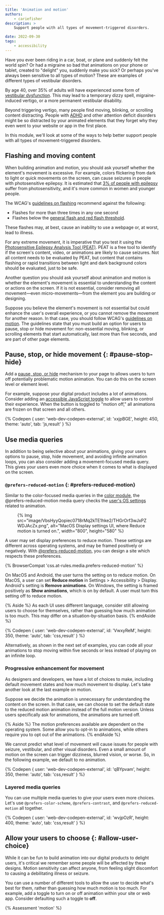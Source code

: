 ```yaml
---
title: 'Animation and motion'
authors:
    - cariefisher
description: >
    Support people with all types of movement-triggered disorders.  

date: 2022-09-30
tags:
    - accessibility
---
```


Have you ever been riding in a car, boat, or plane and suddenly felt the world spin? Or had a migraine so bad that animations on your phone or tablet, created to "delight" you, suddenly make you sick? Or perhaps you've always been sensitive to all types of motion? These are examples of different types of vestibular disorders.

By age 40, over 35% of adults will have experienced some form of [vestibular dysfunction](https://vestibular.org/article/what-is-vestibular/about-vestibular-disorders/). This may lead to a temporary dizzy spell, migraine-induced vertigo, or a more permanent vestibular disability.

Beyond triggering vertigo, many people find moving, blinking, or scrolling content distracting. People with [ADHD](https://www.nimh.nih.gov/health/publications/attention-deficit-hyperactivity-disorder-in-children-and-teens-what-you-need-to-know) and other attention deficit disorders might be so distracted by your animated elements that they forget why they even went to your website or app in the first place.

In this module, we'll look at some of the ways to help better support people with all types of movement-triggered disorders.

## Flashing and moving content

When building animation and motion, you should ask yourself whether the element's movement is excessive. For example, colors flickering from dark to light or quick movements on the screen, can cause seizures in people with photosensitive epilepsy. It is estimated that [3% of people with epilepsy](https://www.epilepsy.com/what-is-epilepsy/seizure-triggers/photosensitivity) suffer from photosensitivity, and it's more common in women and younger people.

The WCAG's [guidelines on flashing](https://www.w3.org/TR/WCAG21/#three-flashes-or-below-threshold) recommend against the following:

-   Flashes for more than three times in any one second
-   Flashes below the [general flash and red flash threshold](https://www.w3.org/TR/WCAG21/#dfn-general-flash-and-red-flash-thresholds).

These flashes may, at best, cause an inability to use a webpage or, at worst, lead to illness.

For any extreme movement, it is imperative that you test it using the [Photosensitive Epilepsy Analysis Tool (PEAT)](https://trace.umd.edu/peat/). PEAT is a free tool to identify if the screen's content, video, or animations are likely to cause seizures. Not all content needs to be evaluated by PEAT, but content that contains flashing or rapid transitions between light and dark background colors should be evaluated, just to be safe.

Another question you should ask yourself about animation and motion is whether the element's movement is essential to understanding the content or actions on the screen. If it is not essential, consider removing all movement—even micro-movements—from the element you are building or designing.

Suppose you believe the element's movement is not essential but could enhance the user's overall experience, or you cannot remove the movement for another reason. In that case, you should follow WCAG's [guidelines on motion](https://www.w3.org/WAI/WCAG21/Understanding/pause-stop-hide.html). The guidelines state that you must build an option for users to pause, stop or hide movement for: non-essential moving, blinking, or scrolling elements that start automatically, last more than five seconds, and are part of other page elements.

## Pause, stop, or hide movement {: #pause-stop-hide}

Add a [pause, stop, or hide](https://css-tricks.com/accessible-web-animation-the-wcag-on-animation-explained/#aa-pause-stop-hide) mechanism to your page to allows users to turn off potentially problematic motion animation. You can do this on the screen level or element level.

For example, suppose your digital product includes a lot of animations. Consider adding an [accessible JavaScript toggle](https://css-irl.info/accessible-toggles/) to allow users to control their experience. When the button is toggled to "motion off," all animations are frozen on that screen and all others.

{% Codepen {
 user: 'web-dev-codepen-external',
 id: 'xxjpBGE',
 height: 450,
 theme: 'auto',
 tab: 'js,result'
} %}

## Use media queries

In addition to being selective about your animations, giving your users options to pause, stop, hide movement, and avoiding infinite animation loops, you can also consider adding a movement-focused media query. This gives your users even more choice when it comes to what is displayed on the screen.

### `@prefers-reduced-motion` {: #prefers-reduced-motion}

Similar to the color-focused media queries in the [color module](color-contrast.md), the @prefers-reduced-motion media query checks the [user's OS settings](https://developer.mozilla.org/docs/Web/CSS/@media/prefers-reduced-motion#user_preferences) related to animation.

<figure>
  {% Img src="image/VbsHyyQopiec0718rMq2kTE1hke2/THGrOrf3wJxPZWDJAcZx.png", alt="MacOS Display settings UI, where Reduce motion is turned on.", width="800", height="580" %}
</figure>

A user may set display preferences to reduce motion. These settings are different across operating systems, and may be framed positively or negatively. With [@prefers-reduced-motion](https://web.dev/articles/prefers-reduced-motion), you can design a site which respects these preferences.

{% BrowserCompat 'css.at-rules.media.prefers-reduced-motion' %}

On MacOS and Android, the user turns the setting on to reduce motion. On MacOS, a user can set **Reduce motion** in Settings > Accessibility > Display. Android's setting is **Remove animations**. On Windows, the setting is framed positively as **Show animations**, which is on by default. A user must turn this setting off to reduce motion.

{% Aside %} As each UI uses different language, consider still allowing users to choose for themselves, rather than guessing how much animation is too much. This may differ on a situation-by-situation basis. {% endAside %}

{% Codepen {
 user: 'web-dev-codepen-external',
 id: 'VwxyReM',
 height: 350,
 theme: 'auto',
 tab: 'css,result'
} %}

Alternatively, as shown in the next set of examples, you can code all your animations to stop moving within five seconds or less instead of playing on an infinite loop.

### Progressive enhancement for movement

As designers and developers, we have a lot of choices to make, including default movement states and how much movement to display. Let's take another look at the last example on motion.

Suppose we decide the animation is unnecessary for understanding the content on the screen. In that case, we can choose to set the default state to the reduced motion animation instead of the full motion version. Unless users specifically ask for animations, the animations are turned off.

{% Aside %} The motion preferences available are dependent on the operating system. Some allow you to opt-in to animations, while others require you to opt out of the animations. {% endAside %}

We cannot predict what level of movement will cause issues for people with seizure, vestibular, and other visual disorders. Even a small amount of motion on the screen can trigger dizziness, blurred vision, or worse. So, in the following example, we default to no animation.

{% Codepen {
 user: 'web-dev-codepen-external',
 id: 'qBYpvam',
 height: 350,
 theme: 'auto',
 tab: 'css,result'
} %}

### Layered media queries

You can use multiple media queries to give your users even more choices. Let's use `@prefers-color-scheme`, `@prefers-contrast`, and `@prefers-reduced-motion` all together.

{% Codepen {
 user: 'web-dev-codepen-external',
 id: 'wvjpOzR',
 height: 400,
 theme: 'auto',
 tab: 'css,result'
} %}

## Allow your users to choose {: #allow-user-choice}

While it can be fun to build animation into our digital products to delight users, it's critical we remember some people will be affected by these designs. Motion sensitivity can affect anyone, from feeling slight discomfort to causing a debilitating illness or seizure.

You can use a number of different tools to allow the user to decide what's best for them, rather than guessing how much motion is too much. For example, add a toggle to turn on or off animation within your site or web app. Consider defaulting such a toggle to **off**.

{% Assessment 'motion' %}
